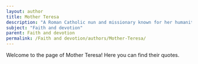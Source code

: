 ```yaml
---
layout: author
title: Mother Teresa
description: "A Roman Catholic nun and missionary known for her humanitarian work, Mother Teresa spoke eloquently about faith and devotion to God through service to the poor, emphasizing love and compassion."
subject: "Faith and devotion"
parent: Faith and devotion
permalink: /Faith and devotion/authors/Mother-Teresa/
---
```


Welcome to the page of Mother Teresa! Here you can find their quotes.
